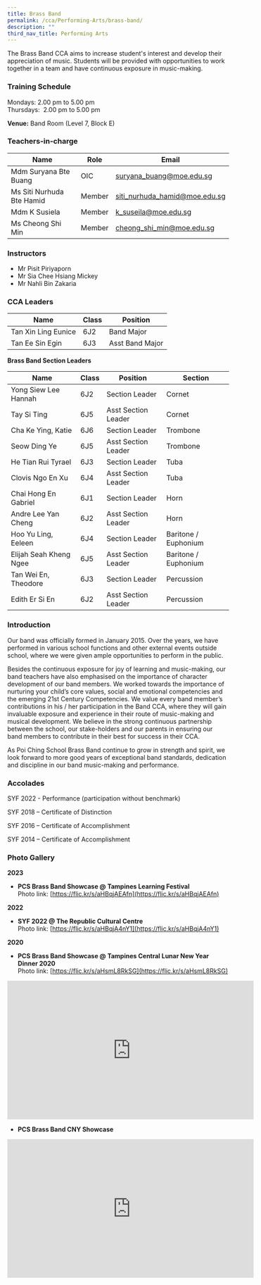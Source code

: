 ```yaml
---
title: Brass Band
permalink: /cca/Performing-Arts/brass-band/
description: ""
third_nav_title: Performing Arts
---
```

The Brass Band CCA aims to increase student's interest and develop their appreciation of music. Students will be provided with opportunities to work together in a team and have continuous exposure in music-making.

### Training Schedule


Mondays: 2.00 pm to 5.00 pm<br>
Thursdays: &nbsp;2.00 pm to 5.00 pm<br>

**Venue:**
Band Room (Level 7, Block E)
### Teachers-in-charge

| Name | Role | Email |
| -------- | -------- | -------- |
|Mdm Suryana Bte Buang   | OIC  | suryana_buang@moe.edu.sg      |
|Ms Siti Nurhuda Bte Hamid     | Member     | siti_nurhuda_hamid@moe.edu.sg     | 
|Mdm K Susiela   | Member     | k_suseila@moe.edu.sg   
| Ms Cheong Shi Min  | Member     | cheong_shi_min@moe.edu.sg    | 


### Instructors

 
*    Mr Pisit Piriyaporn
*    Mr Sia Chee Hsiang Mickey
*    Mr Nahli Bin Zakaria

	
### CCA Leaders

|Name | Class | Position     | 
| -------- | -------- | -------- |
|Tan Xin Ling Eunice     | 6J2     | Band Major    |
| Tan Ee Sin Egin    | 6J3     | Asst Band Major     |



**Brass Band   Section Leaders** 

| Name | Class | Position | Section |
| -------- | -------- | -------- |-------- |
| Yong Siew Lee Hannah  | 6J2     | Section Leader  |Cornet
| Tay Si Ting   | 6J5    |  Asst Section Leader | Cornet  |
|Cha Ke  Ying, Katie  | 6J6     | Section Leader |Trombone
| Seow Ding Ye    | 6J5    |  Asst Section Leader |Trombone
|He Tian Rui Tyrael    | 6J3  |  Section Leader | Tuba   |
| Clovis Ngo En Xu   | 6J4   | Asst Section Leader | Tuba   |
| Chai Hong En Gabriel  | 6J1|  Section Leader  | Horn   |
|Andre Lee Yan Cheng | 6J2    |  Asst Section Leader | Horn   |
|Hoo Yu Ling, Eeleen |6J4   | Section Leader |Baritone / Euphonium   |
|Elijah Seah Kheng Ngee | 6J5  |  Asst Section Leader |Baritone / Euphonium
|Tan Wei En, Theodore | 6J3  |  Section Leader | Percussion   |
|Edith Er Si En | 6J2 |  Asst Section Leader   |Percussion   |


### Introduction
Our band was officially formed in January 2015. Over the years, we have performed in various school functions and other external events outside school, where we were given ample opportunities to perform in the public. 

Besides the continuous exposure for joy of learning and music-making, our band teachers have also emphasised on the importance of character development of our band members. We worked towards the importance of nurturing your child’s core values, social and emotional competencies and the emerging 21st&nbsp;Century Competencies. We value every band member’s contributions in his / her participation in the Band CCA, where they will gain invaluable exposure and experience in their route of music-making and musical development. We believe in the strong continuous partnership between the school, our stake-holders and our parents in ensuring our band members to contribute in their best for success in their CCA.


As Poi Ching School Brass Band continue to grow in strength and spirit, we look forward to more good years of exceptional band standards, dedication and discipline in our band music-making and performance.


 
### Accolades

SYF 2022 - Performance (participation without benchmark)

SYF 2018 – Certificate of Distinction

SYF 2016 – Certificate of Accomplishment

SYF 2014 – Certificate of Accomplishment

### Photo Gallery

**2023**

* **PCS Brass Band Showcase @ Tampines Learning Festival** <br>
	Photo link: [https://flic.kr/s/aHBqjAEAfn](https://flic.kr/s/aHBqjAEAfn)

**2022**

* **SYF 2022 @ The Republic Cultural Centre**<br>
		Photo link: [https://flic.kr/s/aHBqjA4nY1](https://flic.kr/s/aHBqjA4nY1)

**2020**

* **PCS Brass Band Showcase @ Tampines Central Lunar New Year Dinner 2020**<br>                       Photo link: [https://flic.kr/s/aHsmL8RkSG](https://flic.kr/s/aHsmL8RkSG)



<iframe width="560" height="315" src="https://www.youtube.com/embed/c4PIjgfjQyo" title="YouTube video player" frameborder="0" allow="accelerometer; autoplay; clipboard-write; encrypted-media; gyroscope; picture-in-picture" allowfullscreen=""></iframe>


* **PCS Brass Band CNY Showcase**

<iframe width="560" height="315" src="https://www.youtube.com/embed/qThpBak6THo" title="YouTube video player" frameborder="0" allow="accelerometer; autoplay; clipboard-write; encrypted-media; gyroscope; picture-in-picture" allowfullscreen=""></iframe>